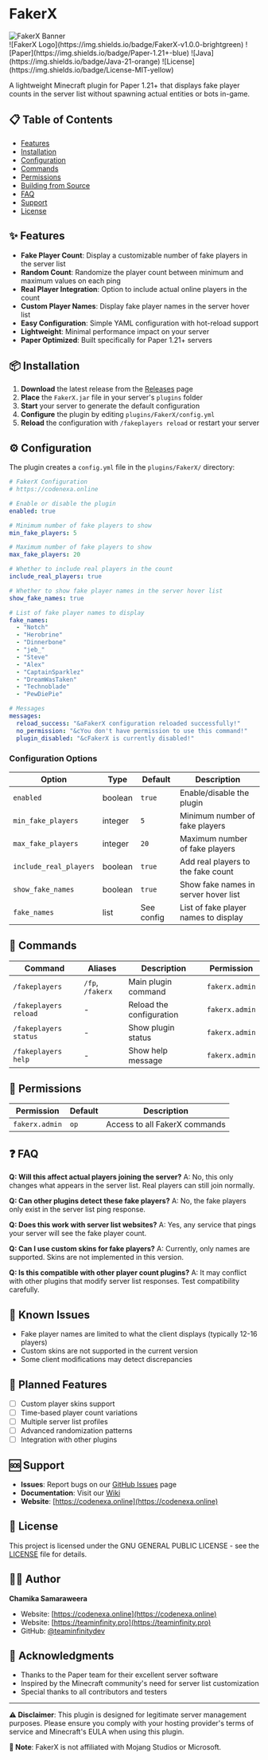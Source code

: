 # FakerX

<div>
  <img src="https://raw.githubusercontent.com/teaminfinitydev/teaminfinitydev/refs/heads/main/img/fakerx_banner.svg" alt="FakerX Banner">
</div>
![FakerX Logo](https://img.shields.io/badge/FakerX-v1.0.0-brightgreen)
![Paper](https://img.shields.io/badge/Paper-1.21+-blue)
![Java](https://img.shields.io/badge/Java-21-orange)
![License](https://img.shields.io/badge/License-MIT-yellow)


A lightweight Minecraft plugin for Paper 1.21+ that displays fake player counts in the server list without spawning actual entities or bots in-game.


## 📋 Table of Contents

- [Features](#-features)
- [Installation](#-installation)
- [Configuration](#-configuration)
- [Commands](#-commands)
- [Permissions](#-permissions)
- [Building from Source](#-building-from-source)
- [FAQ](#-faq)
- [Support](#-support)
- [License](#-license)

## ✨ Features

- **Fake Player Count**: Display a customizable number of fake players in the server list
- **Random Count**: Randomize the player count between minimum and maximum values on each ping
- **Real Player Integration**: Option to include actual online players in the count
- **Custom Player Names**: Display fake player names in the server hover list
- **Easy Configuration**: Simple YAML configuration with hot-reload support
- **Lightweight**: Minimal performance impact on your server
- **Paper Optimized**: Built specifically for Paper 1.21+ servers

## 📦 Installation

1. **Download** the latest release from the [Releases](https://github.com/teaminfinitydev/FakerX/releases) page
2. **Place** the `FakerX.jar` file in your server's `plugins` folder
3. **Start** your server to generate the default configuration
4. **Configure** the plugin by editing `plugins/FakerX/config.yml`
5. **Reload** the configuration with `/fakeplayers reload` or restart your server

## ⚙️ Configuration

The plugin creates a `config.yml` file in the `plugins/FakerX/` directory:

```yaml
# FakerX Configuration
# https://codenexa.online

# Enable or disable the plugin
enabled: true

# Minimum number of fake players to show
min_fake_players: 5

# Maximum number of fake players to show
max_fake_players: 20

# Whether to include real players in the count
include_real_players: true

# Whether to show fake player names in the server hover list
show_fake_names: true

# List of fake player names to display
fake_names:
  - "Notch"
  - "Herobrine"
  - "Dinnerbone"
  - "jeb_"
  - "Steve"
  - "Alex"
  - "CaptainSparklez"
  - "DreamWasTaken"
  - "Technoblade"
  - "PewDiePie"

# Messages
messages:
  reload_success: "&aFakerX configuration reloaded successfully!"
  no_permission: "&cYou don't have permission to use this command!"
  plugin_disabled: "&cFakerX is currently disabled!"
```

### Configuration Options

| Option | Type | Default | Description |
|--------|------|---------|-------------|
| `enabled` | boolean | `true` | Enable/disable the plugin |
| `min_fake_players` | integer | `5` | Minimum number of fake players |
| `max_fake_players` | integer | `20` | Maximum number of fake players |
| `include_real_players` | boolean | `true` | Add real players to the fake count |
| `show_fake_names` | boolean | `true` | Show fake names in server hover list |
| `fake_names` | list | See config | List of fake player names to display |

## 🔧 Commands

| Command | Aliases | Description | Permission |
|---------|---------|-------------|------------|
| `/fakeplayers` | `/fp`, `/fakerx` | Main plugin command | `fakerx.admin` |
| `/fakeplayers reload` | - | Reload the configuration | `fakerx.admin` |
| `/fakeplayers status` | - | Show plugin status | `fakerx.admin` |
| `/fakeplayers help` | - | Show help message | `fakerx.admin` |

## 🔐 Permissions

| Permission | Default | Description |
|------------|---------|-------------|
| `fakerx.admin` | `op` | Access to all FakerX commands |


## ❓ FAQ

**Q: Will this affect actual players joining the server?**
A: No, this only changes what appears in the server list. Real players can still join normally.

**Q: Can other plugins detect these fake players?**
A: No, the fake players only exist in the server list ping response.

**Q: Does this work with server list websites?**
A: Yes, any service that pings your server will see the fake player count.

**Q: Can I use custom skins for fake players?**
A: Currently, only names are supported. Skins are not implemented in this version.

**Q: Is this compatible with other player count plugins?**
A: It may conflict with other plugins that modify server list responses. Test compatibility carefully.

## 🐛 Known Issues

- Fake player names are limited to what the client displays (typically 12-16 players)
- Custom skins are not supported in the current version
- Some client modifications may detect discrepancies

## 🔮 Planned Features

- [ ] Custom player skins support
- [ ] Time-based player count variations
- [ ] Multiple server list profiles
- [ ] Advanced randomization patterns
- [ ] Integration with other plugins

## 🆘 Support

- **Issues**: Report bugs on our [GitHub Issues](https://github.com/teaminfinitydev/FakerX/issues) page
- **Documentation**: Visit our [Wiki](https://github.com/teaminfinitydev/FakerX/wiki)
- **Website**: [https://codenexa.online](https://codenexa.online)

## 📄 License

This project is licensed under the GNU GENERAL PUBLIC LICENSE - see the [LICENSE](LICENSE) file for details.

## 👨‍💻 Author

**Chamika Samaraweera**
- Website: [https://codenexa.online](https://codenexa.online)
- Website: [https://teaminfinity.pro](https://teaminfinity.pro)
- GitHub: [@teaminfinitydev](https://github.com/teaminfinitydev)

## 🙏 Acknowledgments

- Thanks to the Paper team for their excellent server software
- Inspired by the Minecraft community's need for server list customization
- Special thanks to all contributors and testers

---

**⚠️ Disclaimer**: This plugin is designed for legitimate server management purposes. Please ensure you comply with your hosting provider's terms of service and Minecraft's EULA when using this plugin.

**📝 Note**: FakerX is not affiliated with Mojang Studios or Microsoft.
